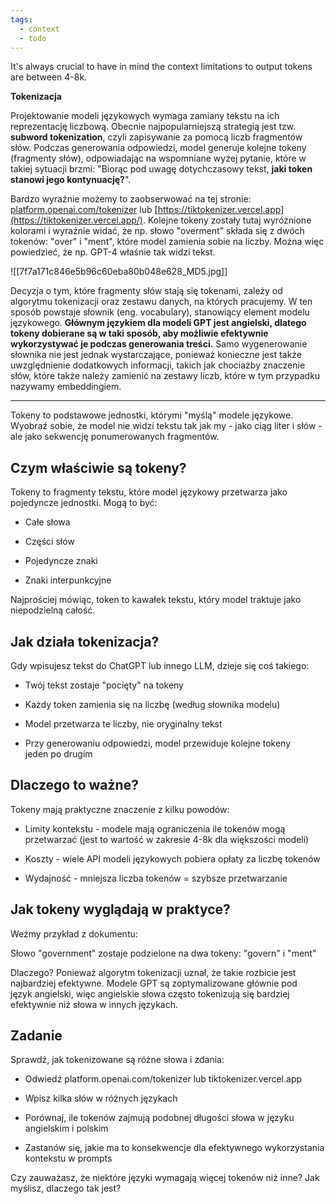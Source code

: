 ```yaml
---
tags:
  - context
  - todo
---
```

It's always crucial to have in mind the context limitations to output tokens are between 4-8k.


**Tokenizacja**

Projektowanie modeli językowych wymaga zamiany tekstu na ich reprezentację liczbową. Obecnie najpopularniejszą strategią jest tzw. **subword tokenization**, czyli zapisywanie za pomocą liczb fragmentów słów. Podczas generowania odpowiedzi, model generuje kolejne tokeny (fragmenty słów), odpowiadając na wspomniane wyżej pytanie, które w takiej sytuacji brzmi: "Biorąc pod uwagę dotychczasowy tekst, **jaki token stanowi jego kontynuację?**".

Bardzo wyraźnie możemy to zaobserwować na tej stronie: [platform.openai.com/tokenizer](https://platform.openai.com/tokenizer) lub [https://tiktokenizer.vercel.app](https://tiktokenizer.vercel.app/). Kolejne tokeny zostały tutaj wyróżnione kolorami i wyraźnie widać, że np. słowo "overment" składa się z dwóch tokenów: "over" i "ment", które model zamienia sobie na liczby. Można więc powiedzieć, że np. GPT-4 właśnie tak widzi tekst.

![[7f7a171c846e5b96c60eba80b048e628_MD5.jpg]]

Decyzja o tym, które fragmenty słów stają się tokenami, zależy od algorytmu tokenizacji oraz zestawu danych, na których pracujemy. W ten sposób powstaje słownik (eng. vocabulary), stanowiący element modelu językowego. **Głównym językiem dla modeli GPT jest angielski, dlatego tokeny dobierane są w taki sposób, aby możliwie efektywnie wykorzystywać je podczas generowania treści.** Samo wygenerowanie słownika nie jest jednak wystarczające, ponieważ konieczne jest także uwzględnienie dodatkowych informacji, takich jak chociażby znaczenie słów, które także należy zamienić na zestawy liczb, które w tym przypadku nazywamy embeddingiem.

-----

Tokeny to podstawowe jednostki, którymi "myślą" modele językowe. Wyobraź sobie, że model nie widzi tekstu tak jak my - jako ciąg liter i słów - ale jako sekwencję ponumerowanych fragmentów.

## Czym właściwie są tokeny?

Tokeny to fragmenty tekstu, które model językowy przetwarza jako pojedyncze jednostki. Mogą to być:

- Całe słowa

- Części słów

- Pojedyncze znaki

- Znaki interpunkcyjne

Najprościej mówiąc, token to kawałek tekstu, który model traktuje jako niepodzielną całość.

## Jak działa tokenizacja?

Gdy wpisujesz tekst do ChatGPT lub innego LLM, dzieje się coś takiego:

- Twój tekst zostaje "pocięty" na tokeny

- Każdy token zamienia się na liczbę (według słownika modelu)

- Model przetwarza te liczby, nie oryginalny tekst

- Przy generowaniu odpowiedzi, model przewiduje kolejne tokeny jeden po drugim

## Dlaczego to ważne?

Tokeny mają praktyczne znaczenie z kilku powodów:

- Limity kontekstu - modele mają ograniczenia ile tokenów mogą przetwarzać (jest to wartość w zakresie 4-8k dla większości modeli)

- Koszty - wiele API modeli językowych pobiera opłaty za liczbę tokenów

- Wydajność - mniejsza liczba tokenów = szybsze przetwarzanie

## Jak tokeny wyglądają w praktyce?

Weźmy przykład z dokumentu:

Słowo "government" zostaje podzielone na dwa tokeny: "govern" i "ment"

Dlaczego? Ponieważ algorytm tokenizacji uznał, że takie rozbicie jest najbardziej efektywne. Modele GPT są zoptymalizowane głównie pod język angielski, więc angielskie słowa często tokenizują się bardziej efektywnie niż słowa w innych językach.

## Zadanie

Sprawdź, jak tokenizowane są różne słowa i zdania:

- Odwiedź platform.openai.com/tokenizer lub tiktokenizer.vercel.app

- Wpisz kilka słów w różnych językach

- Porównaj, ile tokenów zajmują podobnej długości słowa w języku angielskim i polskim

- Zastanów się, jakie ma to konsekwencje dla efektywnego wykorzystania kontekstu w prompts

Czy zauważasz, że niektóre języki wymagają więcej tokenów niż inne? Jak myślisz, dlaczego tak jest?